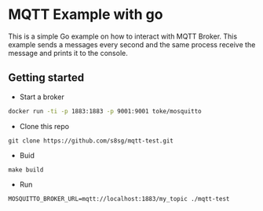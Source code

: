 # MQTT Example with go

This is a simple Go example on how to interact with MQTT Broker.
This example sends a messages every second and the same process receive the message and prints it to the console.

## Getting started

* Start a broker  
```bash
docker run -ti -p 1883:1883 -p 9001:9001 toke/mosquitto
```

* Clone this repo 
```
git clone https://github.com/s8sg/mqtt-test.git
```

* Buid
```
make build
```
* Run
```
MOSQUITTO_BROKER_URL=mqtt://localhost:1883/my_topic ./mqtt-test
```

